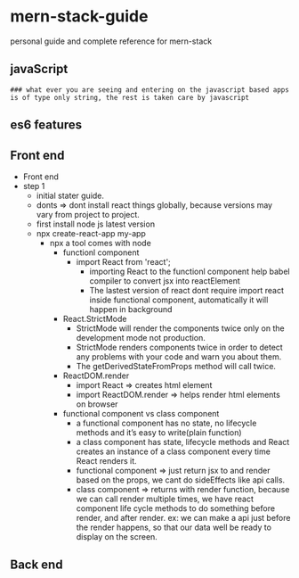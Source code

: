# mern-stack-guide
personal guide and complete reference for mern-stack
## javaScript
	### what ever you are seeing and entering on the javascript based apps is of type only string, the rest is taken care by javascript
## es6 features

## Front end
- Front end
 - step 1
    - initial stater guide.
    - donts => dont install react things globally, because versions may vary from project to project.
    - first install node js latest version
    - npx create-react-app my-app 
      - npx a tool comes with node
		- functionl component 
			- import React from 'react';
				- importing React to the functionl component help babel compiler to convert jsx into reactElement
				- The lastest version of react dont require import react inside functional component, automatically it will happen in background
		- React.StrictMode
			- StrictMode will render the components twice only on the development mode not production.
			- StrictMode renders components twice in order to detect any problems with your code and warn you about them.
			- The getDerivedStateFromProps method will call twice.
		- ReactDOM.render
			- import React => creates html element
			- import ReactDOM.render => helps render html elements on browser
		- functional component vs class component
			- a functional component has no state, no lifecycle methods and it’s easy to write(plain function)
			- a class component has state, lifecycle methods and React creates an instance of a class component every time React renders it.
			- functional component => just return jsx to and render based on the props, we cant do sideEffects like api calls.
			- class component => returns with render function, because we can call render multiple times, we have react component life cycle methods to do something before render, and after render. ex: we can make a api just before the render happens, so that our data well be ready to display on the screen.
			
## Back end
